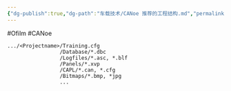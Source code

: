```yaml
---
{"dg-publish":true,"dg-path":"车载技术/CANoe 推荐的工程结构.md","permalink":"/车载技术/CANoe 推荐的工程结构/","created":"2021-11-09T22:53:41.000+08:00","updated":"2025-06-30T21:25:31.000+08:00"}
---
```


#Ofilm #CANoe 

``` canoe
.../<Projectname>/Training.cfg
			     /Database/*.dbc
			     /Logfiles/*.asc, *.blf
			     /Panels/*.xvp
			     /CAPL/*.can, *.cfg
			     /Bitmaps/*.bmp, *jpg
			     ...
```


